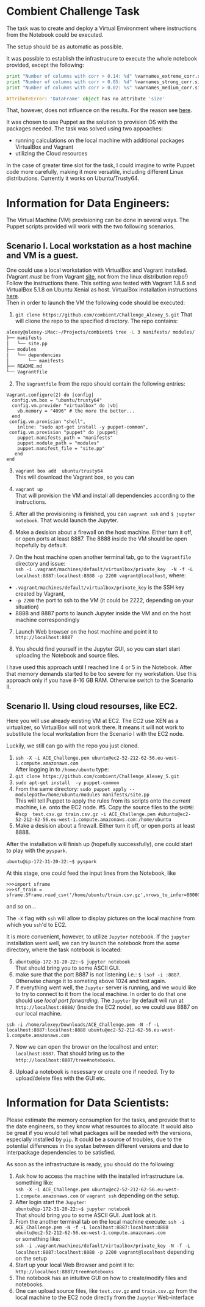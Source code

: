 Combient Challenge Task
========================

The task was to create and deploy a Virtual Environment where instructions from
the Notebook could be executed.

The setup should be as automatic as possible.


It was possible to establish the infrastrucure to execute the whole notebook
provided, except the following:

```python
print "Number of columns with corr > 0.14: %d" %varnames_extreme_corr.size
print "Number of columns with corr > 0.05: %d" %varnames_strong_corr.size
print "Number of columns with corr > 0.02: %s" %varnames_medium_corr.size

AttributeError: 'DataFrame' object has no attribute 'size'
```
That, however, does not influence on the results. For the reason see 
[here](https://github.com/pandas-dev/pandas/issues/8846).


It was chosen to use Puppet as the solution to provision OS with the packages
needed. 
The task was solved using two appoaches:
- running calculations on the local machine with additional packages
  VirtualBox and Vagrant
- utilizing the Cloud resources

In the case of greater time slot for the task, I could imagine to write Puppet
code more carefully, making it more versatile, including different Linux
distributions. Currently it works on Ubuntu/Trusty64.




Information for Data Engineers:
===============================  


The Virtual Machine (VM) provisioning can be done in several ways. 
The Puppet scripts provided will work with the two following scenarios.

Scenario I. Local workstation as a host machine and VM is a guest.
------------------------------------------------------------------
One could use a local workstation with  VirtualBox and Vagrant installed.
(Vagrant *must* be from Vagrant [site](https://www.vagrantup.com/downloads.html), 
not from the linux distribution repo!) Follow the instructions there.
This setting was tested with Vagrant 1.8.6 and VirtualBox 5.1.8 on Ubuntu Xenial 
as host.
VirtualBox installation instructions [here](https://www.virtualbox.org/wiki/Linux_Downloads).  
Then in order to launch the VM the following code should be executed:

1. `git clone https://github.com/combient/Challenge_Alexey_S.git`
That will clione the repo to the specified directory. The repo contains:

  ```bash
  alexey@alexey-iMac:~/Projects/combient$ tree -L 3 manifests/ modules/
  ├── manifests
  │   └── site.pp
  ├── modules
  │   └── dependencies
  │       └── manifests
  ├── README.md
  └── Vagrantfile
  ```
2. The `Vagrantfile` from the repo should contain the following entries:
  
  ```puppet
  Vagrant.configure(2) do |config|
    config.vm.box = "ubuntu/trusty64"
    config.vm.provider "virtualbox" do |vb|
      vb.memory = "4096" # the more the better...
    end
   config.vm.provision "shell",
      inline: "sudo apt-get install -y puppet-common", 
   config.vm.provision "puppet" do |puppet|
      puppet.manifests_path = "manifests"
      puppet.module_path = "modules"
      puppet.manifest_file = "site.pp"
     end
  end
  ```
3. `vagrant box add  ubuntu/trusty64`  
This will download the Vagrant box, so you can 

4. `vagrant up`  
That will provision the VM and install all dependencies according to  the 
instructions.

5. After all the provisioning is finished, you can `vagrant ssh`  and
`$ jupyter notebook`. That would launch the Jupyter. 

6. Make a desision about a firewall on the host machine. 
Either turn it off, or open ports at least 8887. The 8888 inside the VM should
be open hopefully by default. 

6. On the host machine open another terminal tab, go to the `Vagrantfile`
   directory  and issue:  
`ssh -i .vagrant/machines/default/virtualbox/private_key  -N -f -L
localhost:8887:localhost:8888 -p 2200 vagrant@localhost`, where:   
  * `.vagrant/machines/default/virtualbox/private_key` is the SSH key created
by Vagrant,
  * `-p 2200` the port to ssh to the VM (it could be 2222, depending on
your situation)
  * 8888 and 8887 ports to launch Jupyter inside the VM and on the host machine
correspondingly

7. Launch Web browser on the host machine and point it to `http://localhost:8887`

8. You should find yourself in the Jupyter GUI, so you can start  start uploading 
the Notebook and source files. 

 
I have used this approach until I reached line 4 or 5 in the Notebook. After
that memory demands started to be too severe for my workstation. Use this
approach only if you have 8-16 GB RAM.
Otherwise switch to the Scenario II.


Scenario II. Using cloud resourses, like EC2.
----------------------------------------------

Here you will use  already existing VM at EC2.
The EC2 use XEN as a virtualizer, so VirtualBox will not work there. It means it
will not work to substitute the local workstation from the Scenario I with the 
EC2 node.

Luckily, we still can go with the repo you just cloned.

1. `ssh -X -i ACE_Challenge.pem ubuntu@ec2-52-212-62-56.eu-west-1.compute.amazonaws.com`  
After logging in to `/home/ubuntu`  type:
2. `git clone https://github.com/combient/Challenge_Alexey_S.git`
3. `sudo apt-get install  -y puppet-common`
4. From the same directory:
`sudo puppet apply --modulepath=/home/ubuntu/modules manifests/site.pp`  
This will tell Puppet to  apply the rules from its scripts onto the *current* machine, 
i.e. onto the EC2 node. 
#5. Copy the source files to the `$HOME`:  
#`scp  test.csv.gz train.csv.gz -i ACE_Challenge.pem
#ubuntu@ec2-52-212-62-56.eu-west-1.compute.amazonaws.com:/home/ubuntu`
6. Make a desision about a firewall. Either turn it off, or open ports at least 8888. 

After the installation will finish up (hopefully successfully), one could start
to play with the `pyspark`.

`ubuntu@ip-172-31-20-22:~$ pyspark`

At this stage, one could feed  the input lines from the Notebook, like 
```
>>>import sframe
>>>sf_train = sframe.SFrame.read_csv('/home/ubuntu/train.csv.gz',nrows_to_infer=80000)
```
and so on... 

The `-X` flag with `ssh` will allow to display pictures on the local machine
from which you `ssh`'d to EC2.

It is more convenient, however, to utilize `Jupyter` notebook. If the `jupyter`
installation went well, we can try launch the notebook from the *same*
directory, where the task notebook is located:

5. `ubuntu@ip-172-31-20-22:~$ jupyter notebook`  
That should bring you to some ASCII GUI.
3. make sure that the port 8887 is not listening i.e.: `$ lsof -i :8887`. Otherwise
   change it to someting above 1024 and test again.
6. If everything went well, the `Jupyter` server is running, and we would like to
   try to connect to it from the local machine. In order to do that one should
    use  *local port forwarding*. The `Jupyter` by default will run at `http://localhost:8888/` 
   (inside the EC2 node), so we could use  8887 on our local machine.
  
  `ssh -i /home/alexey/Downloads/ACE_Challenge.pem -N -f -L localhost:8887:localhost:8888
   ubuntu@ec2-52-212-62-56.eu-west-1.compute.amazonaws.com`

7. Now we can open the brower on the localhost and enter: `localhost:8887`. That
   should bring us to the `http://localhost:8887/tree#notebooks`.

8. Upload a notebook is nesessary or create one if needed. Try to upload/delete
   files with the GUI etc.


Information for Data Scientists:
===============================

Please estimate the memory consumption for the tasks, and provide that to
the date engineers, so they know what resources to allocate.
It would also be great if you would tell what packages will be needed *with* the
versions, especially installed by `pip`. It could be a source of troubles, due to 
the potential differences in the systax between different versions and due to
interpackage dependencies to be satisfied.


As soon as the infrastructure is ready, you should do the following:

1. Ask how to access the machine with the installed infrastructure i.e.
   something like:  
 `ssh -X -i ACE_Challenge.pem
ubuntu@ec2-52-212-62-56.eu-west-1.compute.amazonaws.com` or `vagrant ssh`
depending on the setup.
2. After login start the `Jupyter`:  
`ubuntu@ip-172-31-20-22:~$ jupyter notebook`  
That should bring you to some ASCII GUI. Just look at it.
3. From the another terminal tab on the local machine execute: 
`ssh -i ACE_Challenge.pem -N -f -L localhost:8887:localhost:8888
ubuntu@ec2-52-212-62-56.eu-west-1.compute.amazonaws.com`  
or something like:  
`ssh -i .vagrant/machines/default/virtualbox/private_key -N -f -L
localhost:8887:localhost:8888 -p 2200 vagrant@localhost` depending on the setup
4. Start up your local Web Browser and point it to:  
`http://localhost:8887/tree#notebooks`
5. The notebook has an intuitive GUI on how to create/modify files and
   notebooks. 
6. One can upload source files, like `test.csv.gz` and `train.csv.gz` from the
   local machine to the EC2 node directly from the `Jupyter` Web-interface
 

